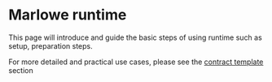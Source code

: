 # Marlowe runtime

This page will introduce and guide the basic steps of using runtime such as setup, preparation steps.

For more detailed and practical use cases, please see the [contract template](https://vcc.gitbook.io/vcc\_marlowe/contract-template/marlowes-origin-sources) section
